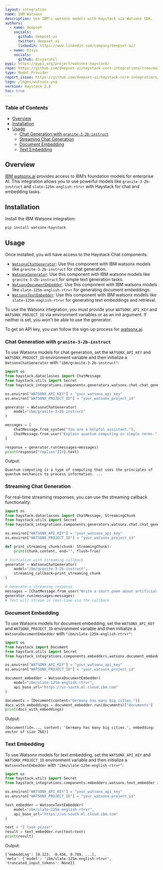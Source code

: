 ```yaml
---
layout: integration
name: IBM Watsonx
description: Use IBM’s watsonx models with Haystack via Watsonx SDK.
authors:
  - name: deepset
    socials:
      github: deepset-ai
      twitter: deepset_ai
      linkedin: https://www.linkedin.com/company/deepset-ai/
  - name: Divya
    socials:
      github: divyaruhil
pypi: https://pypi.org/project/watsonx-haystack/
repo: https://github.com/deepset-ai/haystack-core-integrations/tree/main/integrations/watsonx
type: Model Provider
report_issue: https://github.com/deepset-ai/haystack-core-integrations/issues
logo: /logos/watsonx.png
version: Haystack 2.0
toc: true
---
```


### Table of Contents

- [Overview](#overview)
- [Installation](#installation)
- [Usage](#usage)
  - [Chat Generation with `granite-3-2b-instruct`](#chat-generation-with-granite-3-2b-instruct)
  - [Streaming Chat Generation](#streaming-chat-generation)
  - [Document Embedding](#document-embedding)
  - [Text Embedding](#text-embedding)

## Overview

[IBM watsonx.ai](https://www.ibm.com/products/watsonx-ai) provides access to IBM’s foundation models for enterprise AI. This integration allows you to use powerful models like `granite-3-2b-instruct` and `slate-125m-english-rtrvr` with Haystack for chat and embedding tasks.

## Installation

Install the IBM Watsonx integration:

```bash
pip install watsonx-haystack
```

## Usage

Once installed, you will have access to the Haystack Chat components:
- [`WatsonxChatGenerator`](https://docs.haystack.deepset.ai/docs/watsonxchatgenerator): Use this component with IBM watsonx models like `granite-3-2b-instruct` for chat generation.
- [`WatsonxGenerator`](https://docs.haystack.deepset.ai/docs/watsonxgenerator): Use this component with IBM watsonx models like `granite-3-2b-instruct` for simple text generation tasks.
- [`WatsonxDocumentEmbedder`](https://docs.haystack.deepset.ai/docs/watsonxdocumentembedder): Use this component with IBM watsonx models like `slate-125m-english-rtrvr` for generating document embeddings.
- [`WatsonxTextEmbedder`](https://docs.haystack.deepset.ai/docs/watsonxtextembedder): Use this component with IBM watsonx models like `slate-125m-english-rtrvr` for generating text embeddings and retrieval.

To use the Watsonx integration, you must provide your `WATSONX_API_KEY` and `WATSONX_PROJECT_ID` via environment variables or as an init argument. If neither is set, you won't be able to use the generator.

To get an API key, you can follow the sign-up process for [watsonx.ai](https://www.ibm.com/products/watsonx-ai).


### Chat Generation with `granite-3-2b-instruct`

To use Watsonx models for chat generation, set the `WATSONX_API_KEY` and `WATSONX_PROJECT_ID` environment variable and then initialize a `WatsonxChatGenerator` with `"ibm/granite-3-2b-instruct"`:

```python
import os
from haystack.dataclasses import ChatMessage
from haystack.utils import Secret
from haystack_integrations.components.generators.watsonx.chat.chat_generator import WatsonxChatGenerator

os.environ["WATSONX_API_KEY"] = "your_watsonx_api_key"
os.environ["WATSONX_PROJECT_ID"] = "your_watsonx_project_id"

generator = WatsonxChatGenerator(
    model="ibm/granite-3-2b-instruct"
)

messages = [
    ChatMessage.from_system("You are a helpful assistant."),
    ChatMessage.from_user("Explain quantum computing in simple terms.")
]

response = generator.run(messages=messages)
print(response["replies"][0].text)
```

Output:

```shell
Quantum computing is a type of computing that uses the principles of quantum mechanics to process information. ...
```

### Streaming Chat Generation

For real-time streaming responses, you can use the streaming callback functionality:

```python
import os
from haystack.dataclasses import ChatMessage, StreamingChunk
from haystack.utils import Secret
from haystack_integrations.components.generators.watsonx.chat.chat_generator import WatsonxChatGenerator

os.environ["WATSONX_API_KEY"] = "your_watsonx_api_key"
os.environ["WATSONX_PROJECT_ID"] = "your_watsonx_project_id"

def print_streaming_chunk(chunk: StreamingChunk):
    print(chunk.content, end="", flush=True)

# Initialize with streaming callback
generator = WatsonxChatGenerator(
    model="ibm/granite-3-2b-instruct",
    streaming_callback=print_streaming_chunk
)

# Generate a streaming response
messages = [ChatMessage.from_user("Write a short poem about artificial intelligence.")]
generator.run(messages=messages)
# Text will stream in real-time via the callback
```

### Document Embedding

To use Watsonx models for document embedding, set the `WATSONX_API_KEY` and `WATSONX_PROJECT_ID` environment variable and then initialize a `WatsonxDocumentEmbedder` with `"ibm/slate-125m-english-rtrvr"`:

```python
import os
from haystack import Document
from haystack.utils import Secret
from haystack_integrations.components.embedders.watsonx.document_embedder import WatsonxDocumentEmbedder

os.environ["WATSONX_API_KEY"] = "your_watsonx_api_key"
os.environ["WATSONX_PROJECT_ID"] = "your_watsonx_project_id"

document_embedder = WatsonxDocumentEmbedder(
    model="ibm/slate-125m-english-rtrvr",
    api_base_url="https://us-south.ml.cloud.ibm.com"
)

documents = [Document(content="Germany has many big cities.")]
docs_with_embeddings = document_embedder.run(documents)["documents"]
print(docs_with_embeddings)
```

Output:

```shell
[Document(id=..., content: 'Germany has many big cities.', embedding: vector of size 768)]
```

### Text Embedding

To use Watsonx models for text embedding, set the `WATSONX_API_KEY` and `WATSONX_PROJECT_ID` environment variable and then initialize a `WatsonxTextEmbedder` with `"ibm/slate-125m-english-rtrvr"`:

```python
import os
from haystack.utils import Secret
from haystack_integrations.components.embedders.watsonx.text_embedder import WatsonxTextEmbedder

os.environ["WATSONX_API_KEY"] = "your_watsonx_api_key"
os.environ["WATSONX_PROJECT_ID"] = "your_watsonx_project_id"

text_embedder = WatsonxTextEmbedder(
    model="ibm/slate-125m-english-rtrvr",
    api_base_url="https://us-south.ml.cloud.ibm.com"
)

text = "I love pizza!"
result = text_embedder.run(text=text)
print(result)
```

Output:

```shell
{'embedding': [0.123, -0.456, 0.789, ...], 
'meta': {'model': 'ibm/slate-125m-english-rtrvr', 'truncated_input_tokens': None}}
```
